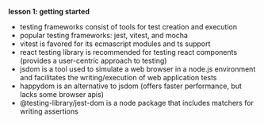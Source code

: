 **lesson 1: getting started**

- testing frameworks consist of tools for test creation and execution
- popular testing frameworks: jest, vitest, and mocha
- vitest is favored for its ecmascript modules and ts support
- react testing library is recommended for testing react components (provides a user-centric approach to testing)
- jsdom is a tool used to simulate a web browser in a node.js environment and facilitates the writing/execution of web application tests
- happydom is an alternative to jsdom (offers faster performance, but lacks some browser apis)
- @testing-library/jest-dom is a node package that includes matchers for writing assertions
